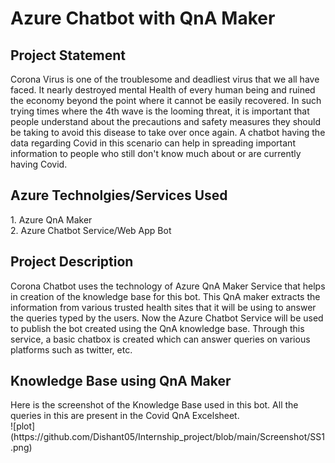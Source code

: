 <h1>Azure Chatbot with QnA Maker</h1>
<h2>Project Statement</h2>
Corona Virus is one of the troublesome and deadliest virus that we all have faced. It nearly destroyed mental Health of every human being and ruined the economy beyond the point where it cannot be easily recovered. In such trying times where the 4th wave is the looming threat, it is important that people understand about the precautions and safety measures they should be taking to avoid this disease to take over once again. A chatbot having the data regarding Covid in this scenario can help in spreading important information to people who still don't know much about or are currently having Covid.

<h2> Azure Technolgies/Services Used</h2>
1. Azure QnA Maker</br>
2. Azure Chatbot Service/Web App Bot

<h2>Project Description</h2>
Corona Chatbot uses the technology of Azure QnA Maker Service that helps in creation of the knowledge base for this bot. This QnA maker extracts the information from various trusted health sites that it will be using to answer the queries typed by the users. Now the Azure Chatbot Service will be used to publish the bot created using the QnA knowledge base. Through this service, a basic chatbox is created which can answer queries on various platforms such as twitter, etc. 

<h2> Knowledge Base using QnA Maker</h2>
Here is the screenshot of the Knowledge Base used in this bot. All the queries in this are present in the Covid QnA Excelsheet.
</br>![plot](https://github.com/Dishant05/Internship_project/blob/main/Screenshot/SS1.png)
